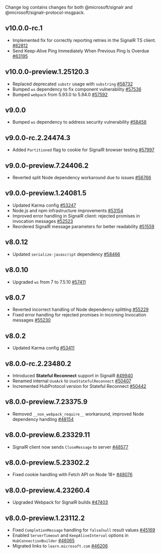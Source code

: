 Change log contains changes for both @microsoft/signalr and @microsoft/signalr-protocol-msgpack.

## v10.0.0-rc.1

- Implemented fix for correctly reporting retries in the SignalR TS client. [#62812](https://github.com/dotnet/aspnetcore/pull/62812)
- Send Keep-Alive Ping Immediately When Previous Ping Is Overdue [#63195](https://github.com/dotnet/aspnetcore/pull/63195)

## v10.0.0-preview.1.25120.3
- Replaced deprecated `substr` usage with `substring` [#58732](https://github.com/dotnet/aspnetcore/pull/58732)
- Bumped `ws` dependency to fix component vulnerability [#57536](https://github.com/dotnet/aspnetcore/pull/57536)
- Bumped `webpack` from 5.93.0 to 5.94.0 [#57592](https://github.com/dotnet/aspnetcore/pull/57592)

## v9.0.0
- Bumped `ws` dependency to address security vulnerability [#58458](https://github.com/dotnet/aspnetcore/pull/58458)

## v9.0.0-rc.2.24474.3
- Added `Partitioned` flag to cookie for SignalR browser testing [#57997](https://github.com/dotnet/aspnetcore/pull/57997)

## v9.0.0-preview.7.24406.2
- Reverted split Node dependency workaround due to issues [#56766](https://github.com/dotnet/aspnetcore/pull/56766)

## v9.0.0-preview.1.24081.5
- Updated Karma config [#53247](https://github.com/dotnet/aspnetcore/pull/53247)
- Node.js and npm infrastructure improvements [#53154](https://github.com/dotnet/aspnetcore/pull/53154)
- Improved error handling in SignalR client: rejected promises in invocation messages [#52523](https://github.com/dotnet/aspnetcore/pull/52523)
- Reordered SignalR message parameters for better readability [#51559](https://github.com/dotnet/aspnetcore/pull/51559)

## v8.0.12
- Updated `serialize-javascript` dependency [#58466](https://github.com/dotnet/aspnetcore/pull/58466)

## v8.0.10
- Upgraded `ws` from 7 to 7.5.10 [#57411](https://github.com/dotnet/aspnetcore/pull/57411)

## v8.0.7
- Reverted incorrect handling of Node dependency splitting [#55229](https://github.com/dotnet/aspnetcore/pull/55229)
- Fixed error handling for rejected promises in incoming Invocation messages [#55230](https://github.com/dotnet/aspnetcore/pull/55230)

## v8.0.2
- Updated Karma config [#53411](https://github.com/dotnet/aspnetcore/pull/53411)

## v8.0.0-rc.2.23480.2
- Introduced **Stateful Reconnect** support in SignalR [#49940](https://github.com/dotnet/aspnetcore/pull/49940)
- Renamed internal `UseAck` to `UseStatefulReconnect` [#50407](https://github.com/dotnet/aspnetcore/pull/50407)
- Incremented HubProtocol version for Stateful Reconnect [#50442](https://github.com/dotnet/aspnetcore/pull/50442)

## v8.0.0-preview.7.23375.9
- Removed `__non_webpack_require__` workaround, improved Node dependency handling [#48154](https://github.com/dotnet/aspnetcore/pull/48154)

## v8.0.0-preview.6.23329.11
- SignalR client now sends `CloseMessage` to server [#48577](https://github.com/dotnet/aspnetcore/pull/48577)

## v8.0.0-preview.5.23302.2
- Fixed cookie handling with Fetch API on Node 18+ [#48076](https://github.com/dotnet/aspnetcore/pull/48076)

## v8.0.0-preview.4.23260.4
- Upgraded Webpack for SignalR builds [#47403](https://github.com/dotnet/aspnetcore/pull/47403)

## v8.0.0-preview.1.23112.2
- Fixed `CompletionMessage` handling for `false`/`null` result values [#45169](https://github.com/dotnet/aspnetcore/pull/45169)
- Enabled `ServerTimeout` and `KeepAliveInterval` options in `HubConnectionBuilder` [#46065](https://github.com/dotnet/aspnetcore/pull/46065)
- Migrated links to `learn.microsoft.com` [#46206](https://github.com/dotnet/aspnetcore/pull/46206)
